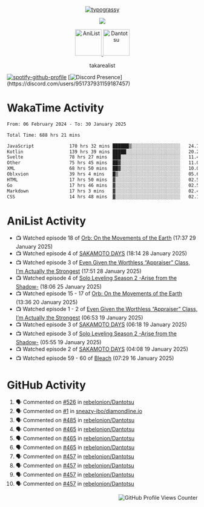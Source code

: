 <div align="center">
<a href="https://github.com/kawarimidoll/typograssy">
    <img alt="typograssy" src="https://typograssy.deno.dev/api?text=%E3%82%B8%E3%83%A7%E3%83%B3%E3%81%A7%E3%81%99%E3%80%82%E3%81%93%E3%82%93%E3%81%AB%E3%81%A1%E3%81%AF%20%20%5E%5E%20sup%20iam%20ibo%20--&&l0=none&l1=82d9d0&l2=027353&l3=038c4c&l4=01402e&bg=none&frame=none&speed=100&comment=">
</a>
</div>
<p align="center">
  <a href="https://skillicons.dev">
    <img src="https://skillicons.dev/icons?i=kotlin,figma,obsidian,androidstudio,vscode,css,html" />
  </a>
</p>

<p align="center">
    <a href="https://anilist.co/user/takarealist112/">
      <img src="https://i.imgur.com/LDvh7Lg.gif" alt="AniList" style="width: 70px; height: auto;">
    </a>
    <a href="https://discord.gg/4HPZ5nAWwM/">
      <img src="https://i.imgur.com/5o3Y9Jb.gif" alt="Dantotsu" style="width: 70px; height: auto;">
    </a>
</p>

<p align="center">
takarealist
</p>

[![spotify-github-profile](https://spotify-github-profile.vercel.app/api/view?uid=216np2gahwfhcjozqmzomew7i&cover_image=true&theme=novatorem&show_offline=true&background_color=121212&interchange=false&bar_color=53b14f&bar_color_cover=true)](https://spotify-github-profile.vercel.app/api/view?uid=216np2gahwfhcjozqmzomew7i&redirect=true)
[![Discord Presence](https://lanyard-profile-readme.vercel.app/api/951737931159187457?theme=dark&bg=Oe1116&animated=false&hideDiscrim=true&borderRadius=30px&idleMessage=currently%20offline...)](https://discord.com/users/951737931159187457)

# WakaTime Activity

<!--START_SECTION:waka-->

```txt
From: 06 February 2024 - To: 30 January 2025

Total Time: 688 hrs 21 mins

JavaScript             170 hrs 32 mins ██████▒░░░░░░░░░░░░░░░░░░   24.77 %
Kotlin                 139 hrs 39 mins █████░░░░░░░░░░░░░░░░░░░░   20.29 %
Svelte                 78 hrs 27 mins  ███░░░░░░░░░░░░░░░░░░░░░░   11.40 %
Other                  75 hrs 45 mins  ██▓░░░░░░░░░░░░░░░░░░░░░░   11.00 %
XML                    68 hrs 50 mins  ██▓░░░░░░░░░░░░░░░░░░░░░░   10.00 %
Oblxvion               39 hrs 4 mins   █▒░░░░░░░░░░░░░░░░░░░░░░░   05.68 %
HTML                   17 hrs 50 mins  ▓░░░░░░░░░░░░░░░░░░░░░░░░   02.59 %
Go                     17 hrs 46 mins  ▓░░░░░░░░░░░░░░░░░░░░░░░░   02.58 %
Markdown               17 hrs 3 mins   ▓░░░░░░░░░░░░░░░░░░░░░░░░   02.48 %
CSS                    14 hrs 48 mins  ▓░░░░░░░░░░░░░░░░░░░░░░░░   02.15 %
```

<!--END_SECTION:waka-->

# AniList Activity

<!-- ANILIST_ACTIVITY:start -->

-   📺 Watched episode 18 of [Orb: On the Movements of the Earth](https://anilist.co/anime/151514) (17:37 29 January 2025)
-   📺 Watched episode 4 of [SAKAMOTO DAYS](https://anilist.co/anime/177709) (18:14 28 January 2025)
-   📺 Watched episode 3 of [Even Given the Worthless “Appraiser” Class, I’m Actually the Strongest](https://anilist.co/anime/178548) (17:51 28 January 2025)
-   📺 Watched episode 4 of [Solo Leveling Season 2 -Arise from the Shadow-](https://anilist.co/anime/176496) (18:06 25 January 2025)
-   📺 Watched episode 15 - 17 of [Orb: On the Movements of the Earth](https://anilist.co/anime/151514) (13:36 20 January 2025)
-   📺 Watched episode 1 - 2 of [Even Given the Worthless “Appraiser” Class, I’m Actually the Strongest](https://anilist.co/anime/178548) (06:53 19 January 2025)
-   📺 Watched episode 3 of [SAKAMOTO DAYS](https://anilist.co/anime/177709) (06:18 19 January 2025)
-   📺 Watched episode 3 of [Solo Leveling Season 2 -Arise from the Shadow-](https://anilist.co/anime/176496) (05:55 19 January 2025)
-   📺 Watched episode 2 of [SAKAMOTO DAYS](https://anilist.co/anime/177709) (04:08 19 January 2025)
-   📺 Watched episode 59 - 60 of [Bleach](https://anilist.co/anime/269) (07:29 16 January 2025)

<!-- ANILIST_ACTIVITY:end -->

# GitHub Activity

<!--START_SECTION:activity-->

1. 🗣 Commented on [#526](https://github.com/rebelonion/Dantotsu/pull/526#issuecomment-2481012390) in [rebelonion/Dantotsu](https://github.com/rebelonion/Dantotsu)
2. 🗣 Commented on [#1](https://github.com/sneazy-ibo/diamondline.io/issues/1#issuecomment-2411269955) in [sneazy-ibo/diamondline.io](https://github.com/sneazy-ibo/diamondline.io)
3. 🗣 Commented on [#485](https://github.com/rebelonion/Dantotsu/issues/485#issuecomment-2374839206) in [rebelonion/Dantotsu](https://github.com/rebelonion/Dantotsu)
4. 🗣 Commented on [#465](https://github.com/rebelonion/Dantotsu/issues/465#issuecomment-2257555066) in [rebelonion/Dantotsu](https://github.com/rebelonion/Dantotsu)
5. 🗣 Commented on [#465](https://github.com/rebelonion/Dantotsu/issues/465#issuecomment-2257389149) in [rebelonion/Dantotsu](https://github.com/rebelonion/Dantotsu)
6. 🗣 Commented on [#465](https://github.com/rebelonion/Dantotsu/issues/465#issuecomment-2257388359) in [rebelonion/Dantotsu](https://github.com/rebelonion/Dantotsu)
7. 🗣 Commented on [#457](https://github.com/rebelonion/Dantotsu/issues/457#issuecomment-2256121324) in [rebelonion/Dantotsu](https://github.com/rebelonion/Dantotsu)
8. 🗣 Commented on [#457](https://github.com/rebelonion/Dantotsu/issues/457#issuecomment-2256120426) in [rebelonion/Dantotsu](https://github.com/rebelonion/Dantotsu)
9. 🗣 Commented on [#457](https://github.com/rebelonion/Dantotsu/issues/457#issuecomment-2256119951) in [rebelonion/Dantotsu](https://github.com/rebelonion/Dantotsu)
10. 🗣 Commented on [#457](https://github.com/rebelonion/Dantotsu/issues/457#issuecomment-2256116300) in [rebelonion/Dantotsu](https://github.com/rebelonion/Dantotsu)
<!--END_SECTION:activity-->

<div align="right">
    <img src="https://komarev.com/ghpvc/?username=sneazy-ibo&color=ff6e00&label=Counter&abbreviated=true" alt="GitHub Profile Views Counter">
</div>

